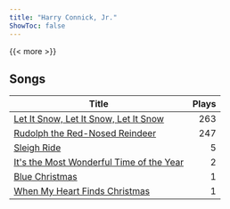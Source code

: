```yaml
---
title: "Harry Connick, Jr."
ShowToc: false
---
```


{{< more >}}

## Songs
Title | Plays 
----- | -----: 
[Let It Snow, Let It Snow, Let It Snow](/songs/let-it-snow-let-it-snow-let-it-snow) | 263
[Rudolph the Red-Nosed Reindeer](/songs/rudolph-the-red-nosed-reindeer) | 247
[Sleigh Ride](/songs/sleigh-ride) | 5
[It's the Most Wonderful Time of the Year](/songs/its-the-most-wonderful-time-of-the-year) | 2
[Blue Christmas](/songs/blue-christmas) | 1
[When My Heart Finds Christmas](/songs/when-my-heart-finds-christmas) | 1

